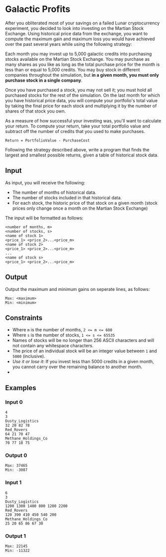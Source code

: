 # Galactic Profits

After you obliterated most of your savings on a failed Lunar cryptocurrency experiment, you decided to look into investing on the Martian Stock Exchange.
Using historical price data from the exchange, you want to compute the maximum gain and maximum loss you would have achieved over the past several years while using the following strategy:

Each month you may invest up to 5,000 galactic credits into purchasing stocks available on the Martian Stock Exchange.
You may purchase as many shares as you like as long as the total purchase price for the month is less than or equal to 5,000 credits.
You may buy stock in different companies throughout the simulation, but **in a given month, you must only purchase stock in a single company**.

Once you have purchased a stock, you may not sell it; you must hold all purchased stocks for the rest of the simulation.
On the last month for which you have historical price data, you will compute your portfolio's total value by taking the final price for each stock and multiplying it by the number of shares of that stock you own.

As a measure of how successful your investing was, you'll want to calculate your return. To compute your return, take your total portfolio value and subtract off the number of credits that you used to make purchases.
```
Return = PortfolioValue - PurchaseCost
```

Following the strategy described above, write a program that finds the largest and smallest possible returns, given a table of historical stock data.

## Input
As input, you will receive the following:

* The number of months of historical data.
* The number of stocks included in that historical data.
* For each stock, the historic price of that stock on a given month (stock prices only change once a month on the Martian Stock Exchange)

The input will be formatted as follows:
```
<number of months, m>
<number of stocks, s>
<name of stock 1>
<price_1> <price_2>...<price_m>
<name of stock 2>
<price_1> <price_2>...<price_m>
...
<name of stock s>
<price_1> <price_2>...<price_m>
```

## Output
Output the maximum and minimum gains on seperate lines, as follows:
```
Max: <maximum>
Min: <minimum>
```

## Constraints
* Where `m` is the number of months, `2 <= m <= 600`
* Where `s` is the number of stocks, `1 <= s <= 65535`
* Names of stocks will be no longer than 256 ASCII characters and will not contain any whitespace characters.
* The price of an individual stock will be an integer value between `1` and `5000` (inclusive).
* _Use it or lose it_: If you invest less than 5000 credits in a given month, you cannot carry over the remaining balance to another month.
* 


## Examples

### Input 0
```
4
3
Dusty_Logistics
32 20 82 78
Red_Rovers
64 21 70 47
Methane_Holdings_Co
70 77 18 75
```

### Output 0
```
Max: 37465
Min: -3087
```

### Input 1
```
6
3
Dusty_Logistics
1200 1300 1400 800 1200 2200
Red_Rovers
120 390 410 450 540 200
Methane_Holdings_Co
25 20 65 86 67 30
```

### Output 1
```
Max: 22145
Min: -11322
```
